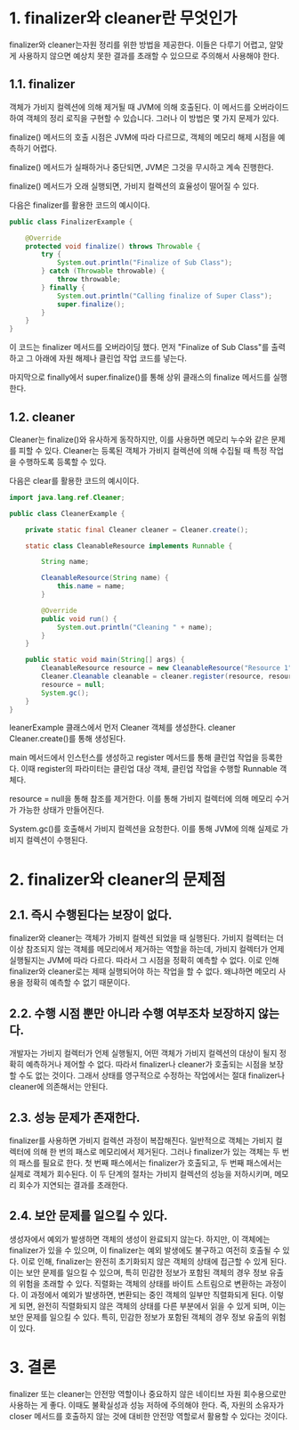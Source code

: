 # 1. finalizer와 cleaner란 무엇인가
finalizer와 cleaner는자원 정리를 위한 방법을 제공한다. 이들은 다루기 어렵고, 알맞게 사용하지 않으면 예상치 못한 결과를 초래할 수 있으므로 주의해서 사용해야 한다.

## 1.1. finalizer
객체가 가비지 컬렉션에 의해 제거될 때 JVM에 의해 호출된다. 이 메서드를 오버라이드하여 객체의 정리 로직을 구현할 수 있습니다. 그러나 이 방법은 몇 가지 문제가 있다.

finalize() 메서드의 호출 시점은 JVM에 따라 다르므로, 객체의 메모리 해제 시점을 예측하기 어렵다.

finalize() 메서드가 실패하거나 중단되면, JVM은 그것을 무시하고 계속 진행한다.

finalize() 메서드가 오래 실행되면, 가비지 컬렉션의 효율성이 떨어질 수 있다.

다음은 finalizer를 활용한 코드의 예시이다.
```java
public class FinalizerExample {

    @Override
    protected void finalize() throws Throwable {
        try {
            System.out.println("Finalize of Sub Class");
        } catch (Throwable throwable) {
            throw throwable;
        } finally {
            System.out.println("Calling finalize of Super Class");
            super.finalize();
        }
    }
}
```
이 코드는 finalizer 메서드를 오버라이딩 했다. 먼저 "Finalize of Sub Class"를 출력하고 그 아래에 자원 해제나 클린업 작업 코드를 넣는다.

마지막으로 finally에서 super.finalize()를 통해 상위 클래스의 finalize 메서드를 실행한다.

## 1.2. cleaner
Cleaner는 finalize()와 유사하게 동작하지만, 이를 사용하면 메모리 누수와 같은 문제를 피할 수 있다. Cleaner는 등록된 객체가 가비지 컬렉션에 의해 수집될 때 특정 작업을 수행하도록 등록할 수 있다.

다음은 clear를 활용한 코드의 예시이다.
```java
import java.lang.ref.Cleaner;

public class CleanerExample {

    private static final Cleaner cleaner = Cleaner.create();

    static class CleanableResource implements Runnable {

        String name;

        CleanableResource(String name) {
            this.name = name;
        }

        @Override
        public void run() {
            System.out.println("Cleaning " + name);
        }
    }

    public static void main(String[] args) {
        CleanableResource resource = new CleanableResource("Resource 1");
        Cleaner.Cleanable cleanable = cleaner.register(resource, resource);
        resource = null;
        System.gc();
    }
}
```
leanerExample 클래스에서 먼저 Cleaner 객체를 생성한다. cleaner Cleaner.create()를 통해 생성된다.

main 메서드에서 인스턴스를 생성하고 register 메서드를 통해 클린업 작업을 등록한다. 이때 register의 파라미터는 클린업 대상 객체, 클린업 작업을 수행할 Runnable 객체다.

resource = null을 통해 참조를 제거한다. 이를 통해 가비지 컬렉터에 의해 메모리 수거가 가능한 상태가 만들어진다.

System.gc()를 호출해서 가비지 컬렉션을 요청한다. 이를 통해 JVM에 의해 실제로 가비지 컬렉션이 수행된다.

# 2. finalizer와 cleaner의 문제점
## 2.1. 즉시 수행된다는 보장이 없다.
finalizer와 cleaner는 객체가 가비지 컬렉션 되었을 때 실행된다. 가비지 컬렉터는 더 이상 참조되지 않는 객체를 메모리에서 제거하는 역할을 하는데, 가비지 컬렉터가 언제 실행될지는 JVM에 따라 다르다. 따라서 그 시점을 정확히 예측할 수 없다. 이로 인해 finalizer와 cleaner로는 제때 실행되어야 하는 작업을 할 수 없다. 왜냐하면 메모리 사용을 정확히 예측할 수 없기 때문이다.
## 2.2. 수행 시점 뿐만 아니라 수행 여부조차 보장하지 않는다.
개발자는 가비지 컬렉터가 언제 실행될지, 어떤 객체가 가비지 컬렉션의 대상이 될지 정확히 예측하거나 제어할 수 없다. 따라서 finalizer나 cleaner가 호출되는 시점을 보장할 수도 없는 것이다. 그래서 상태를 영구적으로 수정하는 작업에서는 절대 finalizer나 cleaner에 의존해서는 안된다.
## 2.3. 성능 문제가 존재한다.
finalizer를 사용하면 가비지 컬렉션 과정이 복잡해진다. 일반적으로 객체는 가비지 컬렉터에 의해 한 번의 패스로 메모리에서 제거된다. 그러나 finalizer가 있는 객체는 두 번의 패스를 필요로 한다. 첫 번째 패스에서는 finalizer가 호출되고, 두 번째 패스에서는 실제로 객체가 회수된다. 이 두 단계의 절차는 가비지 컬렉션의 성능을 저하시키며, 메모리 회수가 지연되는 결과를 초래한다.
## 2.4. 보안 문제를 일으킬 수 있다.
생성자에서 예외가 발생하면 객체의 생성이 완료되지 않는다. 하지만, 이 객체에는 finalizer가 있을 수 있으며, 이 finalizer는 예외 발생에도 불구하고 여전히 호출될 수 있다. 이로 인해, finalizer는 완전히 초기화되지 않은 객체의 상태에 접근할 수 있게 된다. 이는 보안 문제를 일으킬 수 있으며, 특히 민감한 정보가 포함된 객체의 경우 정보 유출의 위험을 초래할 수 있다.
직렬화는 객체의 상태를 바이트 스트림으로 변환하는 과정이다. 이 과정에서 예외가 발생하면, 변환되는 중인 객체의 일부만 직렬화되게 된다. 이렇게 되면, 완전히 직렬화되지 않은 객체의 상태를 다른 부분에서 읽을 수 있게 되며, 이는 보안 문제를 일으킬 수 있다. 특히, 민감한 정보가 포함된 객체의 경우 정보 유출의 위험이 있다.
# 3. 결론
finalizer 또는 cleaner는 안전망 역할이나 중요하지 않은 네이티브 자원 회수용으로만 사용하는 게 좋다. 이때도 불확실성과 성능 저하에 주의해야 한다.
즉, 자원의 소유자가 closer 메서드를 호출하지 않는 것에 대비한 안전망 역할로서 활용할 수 있다는 것이다.
